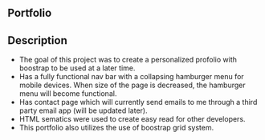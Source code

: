 ## Portfolio

 
## Description
* The goal of this project was to create a personalized profolio with boostrap to be used at a later time.  
* Has a fully functional nav bar with a collapsing hamburger menu for mobile devices.  When size of the page is decreased, the  hamburger menu will become functional.
* Has contact page which will currently send emails to me through a third party email app (will be updated later). 
* HTML sematics were used to create easy read for other developers. 
* This portfolio also utilizes the use of boostrap grid system.
